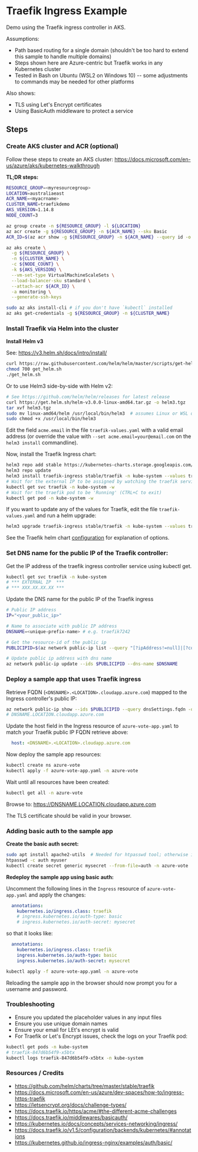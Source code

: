 Traefik Ingress Example
=======================

Demo using the Traefik ingress controller in AKS.

Assumptions:
- Path based routing for a single domain (shouldn't be too hard to extend this sample to handle multiple domains)
- Steps shown here are Azure-centric but Traefik works in any Kubernetes cluster
- Tested in Bash on Ubuntu (WSL2 on Windows 10) -- some adjustments to commands may be needed for other platforms

Also shows:
- TLS using Let's Encrypt certificates
- Using BasicAuth middleware to protect a service

Steps
-----

### Create AKS cluster and ACR (optional)

Follow these steps to create an AKS cluster: https://docs.microsoft.com/en-us/azure/aks/kubernetes-walkthrough

**TL;DR steps:**

```sh
RESOURCE_GROUP=<myresourcegroup>
LOCATION=australiaeast
ACR_NAME=<myacrname>
CLUSTER_NAME=traefikdemo
AKS_VERSION=1.14.8
NODE_COUNT=3

az group create -n ${RESOURCE_GROUP} -l ${LOCATION}
az acr create -g ${RESOURCE_GROUP} -n ${ACR_NAME} --sku Basic
ACR_ID=$(az acr show -g ${RESOURCE_GROUP} -n ${ACR_NAME} --query id -o tsv)

az aks create \
  -g ${RESOURCE_GROUP} \
  -n ${CLUSTER_NAME} \
  -c ${NODE_COUNT} \
  -k ${AKS_VERSION} \
  --vm-set-type VirtualMachineScaleSets \
  --load-balancer-sku standard \
  --attach-acr ${ACR_ID} \
  -a monitoring \
  --generate-ssh-keys

sudo az aks install-cli # if you don't have `kubectl` installed
az aks get-credentials -g ${RESOURCE_GROUP} -n ${CLUSTER_NAME}
```

### Install Traefik via Helm into the cluster

**Install Helm v3**

See: https://v3.helm.sh/docs/intro/install/

```sh
curl https://raw.githubusercontent.com/helm/helm/master/scripts/get-helm-3 > get_helm.sh
chmod 700 get_helm.sh
./get_helm.sh
```

Or to use Helm3 side-by-side with Helm v2:

```sh
# See https://github.com/helm/helm/releases for latest release
curl https://get.helm.sh/helm-v3.0.0-linux-amd64.tar.gz -o helm3.tgz
tar xvf helm3.tgz
sudo mv linux-amd64/helm /usr/local/bin/helm3  # assumes Linux or WSL on Windows
sudo chmod +x /usr/local/bin/helm3
```

Edit the field `acme.email` in the file `traefik-values.yaml` with a valid email address (or override the value with `--set acme.email=your@email.com` on the `helm3 install` commandline).

Now, install the Traefik Ingress chart:

```sh
helm3 repo add stable https://kubernetes-charts.storage.googleapis.com/
helm3 repo update
helm3 install traefik-ingress stable/traefik -n kube-system --values traefik-values.yaml
# Wait for the external IP to be assigned by watching the traefik service (CTRL+C to exit)
kubectl get svc traefik -n kube-system -w
# Wait for the traefik pod to be 'Running' (CTRL+C to exit)
kubectl get pod -n kube-system -w
```

If you want to update any of the values for Traefik, edit the file `traefik-values.yaml` and run a helm upgrade:

```sh
helm3 upgrade traefik-ingress stable/traefik -n kube-system --values traefik-values.yaml
```

See the Traefik helm chart [configuration](https://github.com/helm/charts/tree/master/stable/traefik#configuration) for explanation of options.

### Set DNS name for the public IP of the Traefik controller:

Get the IP address of the traefik ingress controller service using kubectl get.

```sh
kubectl get svc traefik -n kube-system
# *** EXTERNAL IP  ***
# *** XXX.XX.XX.XX ***
```

Update the DNS name for the public IP of the Traefik ingress

```sh
# Public IP address
IP="<your_public_ip>"

# Name to associate with public IP address
DNSNAME=<unique-prefix-name> # e.g. traefik7242

# Get the resource-id of the public ip
PUBLICIPID=$(az network public-ip list --query "[?ipAddress!=null]|[?contains(ipAddress, '$IP')].[id]" --output tsv)

# Update public ip address with dns name
az network public-ip update --ids $PUBLICIPID --dns-name $DNSNAME
```

### Deploy a sample app that uses Traefik ingress

Retrieve FQDN (`<DNSNAME>.<LOCATION>.cloudapp.azure.com`) mapped to the Ingress controller's public IP:

```sh
az network public-ip show --ids $PUBLICIPID --query dnsSettings.fqdn -o tsv
# DNSNAME.LOCATION.cloudapp.azure.com
```

Update the host field in the Ingress resource of `azure-vote-app.yaml` to match your Traefik public IP FQDN retrieve above:

```yaml
  host: <DNSNAME>.<LOCATION>.cloudapp.azure.com
```

Now deploy the sample app resources:

```sh
kubectl create ns azure-vote
kubectl apply -f azure-vote-app.yaml -n azure-vote
```

Wait until all resources have been created:

```sh
kubectl get all -n azure-vote
```

Browse to: https://DNSNAME.LOCATION.cloudapp.azure.com

The TLS certificate should be valid in your browser.

### Adding basic auth to the sample app

**Create the basic auth secret:**

```sh
sudo apt install apache2-utils  # Needed for htpasswd tool; otherwise install this another way
htpasswd -c auth myuser
kubectl create secret generic mysecret --from-file=auth -n azure-vote
```

**Redeploy the sample app using basic auth:**

Uncomment the following lines in the `Ingress` resource of `azure-vote-app.yaml` and apply the changes:

```yaml
  annotations:
    kubernetes.io/ingress.class: traefik
    # ingress.kubernetes.io/auth-type: basic
    # ingress.kubernetes.io/auth-secret: mysecret
```

so that it looks like:

```yaml
  annotations:
    kubernetes.io/ingress.class: traefik
    ingress.kubernetes.io/auth-type: basic
    ingress.kubernetes.io/auth-secret: mysecret
```

```sh
kubectl apply -f azure-vote-app.yaml -n azure-vote
```

Reloading the sample app in the browser should now prompt you for a username and password.

### Troubleshooting

* Ensure you updated the placeholder values in any input files
* Ensure you use unique domain names
* Ensure your email for LEt's encrypt is valid
* For Traefik or Let's Encrypt issues, check the logs on your Traefik pod:

```sh
kubectl get pods -n kube-system
# traefik-847d6b54f9-x5btx
kubectl logs traefik-847d6b54f9-x5btx -n kube-system
```

### Resources / Credits

* https://github.com/helm/charts/tree/master/stable/traefik
* https://docs.microsoft.com/en-us/azure/dev-spaces/how-to/ingress-https-traefik
* https://letsencrypt.org/docs/challenge-types/
* https://docs.traefik.io/https/acme/#the-different-acme-challenges
* https://docs.traefik.io/middlewares/basicauth/
* https://kubernetes.io/docs/concepts/services-networking/ingress/
* https://docs.traefik.io/v1.5/configuration/backends/kubernetes/#annotations
* https://kubernetes.github.io/ingress-nginx/examples/auth/basic/



